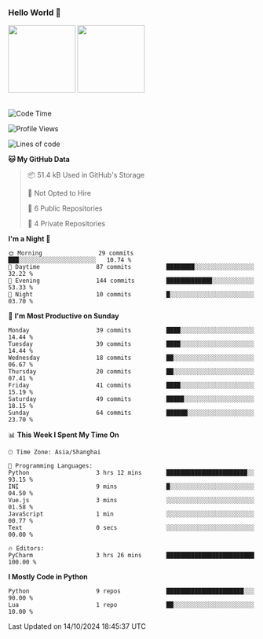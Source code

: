 ### Hello World 👋
<img align="" height="137px" src="https://github-readme-stats.vercel.app/api?username=myhMARS&hide_title=true&hide_border=true&show_icons=trueline_height=21&text_color=000&icon_color=000&bg_color=0,ea6161,ffc64d,fffc4d,52fa5a&theme=graywhite" /> </div>
<img align="" height="137px" src="https://github-readme-stats-git-masterrstaa-rickstaa.vercel.app/api/top-langs/?username=myhMARS&hide_title=true&hide_border=true&layout=compact&langs_count=6&text_color=000&icon_color=fff&bg_color=0,52fa5a,4dfcff,c64dff&theme=graywhite" /><br><br>

<!--START_SECTION:waka-->
![Code Time](http://img.shields.io/badge/Code%20Time-345%20hrs%2037%20mins-blue)

![Profile Views](http://img.shields.io/badge/Profile%20Views-0-blue)

![Lines of code](https://img.shields.io/badge/From%20Hello%20World%20I%27ve%20Written-214.6%20thousand%20lines%20of%20code-blue)

**🐱 My GitHub Data** 

> 📦 51.4 kB Used in GitHub's Storage 
 > 
> 🚫 Not Opted to Hire
 > 
> 📜 6 Public Repositories 
 > 
> 🔑 4 Private Repositories 
 > 
**I'm a Night 🦉** 

```text
🌞 Morning                29 commits          ███░░░░░░░░░░░░░░░░░░░░░░   10.74 % 
🌆 Daytime                87 commits          ████████░░░░░░░░░░░░░░░░░   32.22 % 
🌃 Evening                144 commits         █████████████░░░░░░░░░░░░   53.33 % 
🌙 Night                  10 commits          █░░░░░░░░░░░░░░░░░░░░░░░░   03.70 % 
```
📅 **I'm Most Productive on Sunday** 

```text
Monday                   39 commits          ████░░░░░░░░░░░░░░░░░░░░░   14.44 % 
Tuesday                  39 commits          ████░░░░░░░░░░░░░░░░░░░░░   14.44 % 
Wednesday                18 commits          ██░░░░░░░░░░░░░░░░░░░░░░░   06.67 % 
Thursday                 20 commits          ██░░░░░░░░░░░░░░░░░░░░░░░   07.41 % 
Friday                   41 commits          ████░░░░░░░░░░░░░░░░░░░░░   15.19 % 
Saturday                 49 commits          █████░░░░░░░░░░░░░░░░░░░░   18.15 % 
Sunday                   64 commits          ██████░░░░░░░░░░░░░░░░░░░   23.70 % 
```


📊 **This Week I Spent My Time On** 

```text
🕑︎ Time Zone: Asia/Shanghai

💬 Programming Languages: 
Python                   3 hrs 12 mins       ███████████████████████░░   93.15 % 
INI                      9 mins              █░░░░░░░░░░░░░░░░░░░░░░░░   04.50 % 
Vue.js                   3 mins              ░░░░░░░░░░░░░░░░░░░░░░░░░   01.58 % 
JavaScript               1 min               ░░░░░░░░░░░░░░░░░░░░░░░░░   00.77 % 
Text                     0 secs              ░░░░░░░░░░░░░░░░░░░░░░░░░   00.00 % 

🔥 Editors: 
PyCharm                  3 hrs 26 mins       █████████████████████████   100.00 % 
```

**I Mostly Code in Python** 

```text
Python                   9 repos             ██████████████████████░░░   90.00 % 
Lua                      1 repo              ██░░░░░░░░░░░░░░░░░░░░░░░   10.00 % 
```




 Last Updated on 14/10/2024 18:45:37 UTC
<!--END_SECTION:waka-->

<!--
**myhMARS/myhMARS** is a ✨ _special_ ✨ repository because its `README.md` (this file) appears on your GitHub profile.

Here are some ideas to get you started:

- 🔭 I’m currently working on ...
- 🌱 I’m currently learning ...
- 👯 I’m looking to collaborate on ...
- 🤔 I’m looking for help with ...
- 💬 Ask me about ...
- 📫 How to reach me: ...
- 😄 Pronouns: ...
- ⚡ Fun fact: ...
-->
